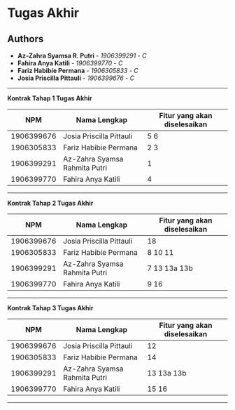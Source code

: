 # Tugas Akhir
## Authors
* **Az-Zahra Syamsa R. Putri** - *1906399291* - *C*
* **Fahira Anya Katili** - *1906399770* - *C*
* **Fariz Habibie Permana** - *1906305833* - *C*
* **Josia Priscilla Pittauli** - *1906399676* - *C*

---
**Kontrak Tahap 1 Tugas Akhir**

| NPM | Nama Lengkap | Fitur yang akan diselesaikan  |
| ----------| --- | ---------- | 
| 1906399676 | Josia Priscilla Pittauli | 5 6 |
| 1906305833 | Fariz Habibie Permana | 2 3 |
| 1906399291 | Az-Zahra Syamsa Rahmita Putri | 1 |
| 1906399770 | Fahira Anya Katili | 4 |
---
**Kontrak Tahap 2 Tugas Akhir**

| NPM | Nama Lengkap | Fitur yang akan diselesaikan  |
| ----------| --- | ---------- | 
| 1906399676 | Josia Priscilla Pittauli | 18 |
| 1906305833 | Fariz Habibie Permana | 8 10 11 |
| 1906399291 | Az-Zahra Syamsa Rahmita Putri | 7 13 13a 13b |
| 1906399770 | Fahira Anya Katili | 9 16 |
---
**Kontrak Tahap 3 Tugas Akhir**

| NPM | Nama Lengkap | Fitur yang akan diselesaikan  |
| ----------| --- | ---------- | 
| 1906399676 | Josia Priscilla Pittauli | 12 |
| 1906305833 | Fariz Habibie Permana | 14 |
| 1906399291 | Az-Zahra Syamsa Rahmita Putri | 13 13a 13b |
| 1906399770 | Fahira Anya Katili | 15 16 |
---
